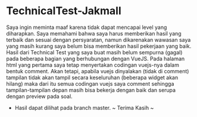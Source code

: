 # TechnicalTest-Jakmall

Saya ingin meminta maaf karena tidak dapat mencapai level yang diharapkan. Saya memahami bahwa saya harus memberikan hasil yang terbaik dan sesuai dengan persyaratan, namun dikarenakan wawasan saya yang masih kurang saya belum bisa memberikan hasil pekerjaan yang baik. Hasil dari Technical Test yang saya buat masih belum sempurna (gagal) pada beberapa bagian yang berhubungan dengan VueJS. Pada halaman html yang pertama saya tetap menyertakan codingan vuejs-nya dalam bentuk comment. Akan tetapi, apabila vuejs dinyalakan (tidak di comment) tampilan tidak akan tampil secara keseluruhan (beberapa widget akan hilang) maka dari itu semua codingan vuejs saya comment sehingga tampilan-tampilan depan masih bisa bekerja dengan baik dan serupa dengan preview pada soal.

* Hasil dapat dilihat pada branch master. 
~ Terima Kasih ~

